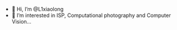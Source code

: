- 👋 Hi, I’m @L1xiaolong
- 👀 I’m interested in ISP, Computational photography and Computer Vision...


<!---
L1xiaolong/L1xiaolong is a ✨ special ✨ repository because its `README.md` (this file) appears on your GitHub profile.
You can click the Preview link to take a look at your changes.
--->
